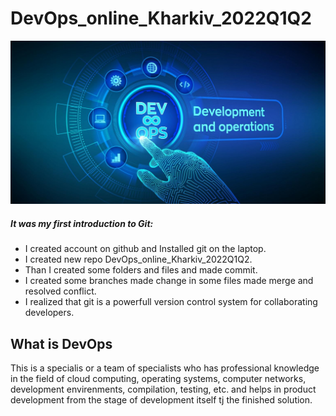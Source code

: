 # DevOps_online_Kharkiv_2022Q1Q2
![DevOps image](https://github.com/VyacheslavChudnov/DevOps_online_Kharkiv_2022Q1Q2/blob/images/images/DevOps-use.jpg)

##### It was my first introduction to Git:

- I created account on github and Installed git on the laptop.
- I created new repo DevOps_online_Kharkiv_2022Q1Q2.
- Than I created some folders and files and made commit.
- I created some branches made change in some files made merge and resolved conflict.
- I realized that git is a powerfull version control system for collaborating developers.

## What is DevOps

This is a specialis or a team of specialists who has professional knowledge in the field of cloud computing, operating systems, computer networks, development envirenments, compilation, testing, etc. and helps in product development from the stage of development itself tj the finished solution.
